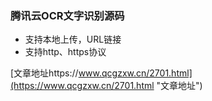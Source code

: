 ### 腾讯云OCR文字识别源码

- 支持本地上传，URL链接
- 支持http、https协议

[文章地址https://www.qcgzxw.cn/2701.html](https://www.qcgzxw.cn/2701.html "文章地址")